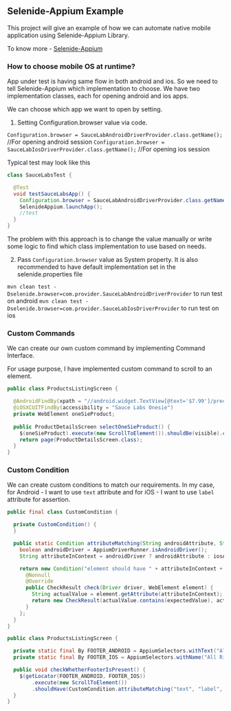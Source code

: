 ## Selenide-Appium Example

This project will give an example of how we can automate native mobile application using Selenide-Appium Library. 

To know more - [Selenide-Appium](https://github.com/selenide/selenide-appium)

### How to choose mobile OS at runtime?

App under test is having same flow in both android and ios. So we need to tell Selenide-Appium which implementation to choose. We have two implementation classes, each for opening android and ios apps.

We can choose which app we want to open by setting.

1. Setting Configuration.browser value via code.

`Configuration.browser = SauceLabAndroidDriverProvider.class.getName();` //For opening android session
`Configuration.browser = SauceLabIosDriverProvider.class.getName();` //For opening ios session

Typical test may look like this

```java
class SauceLabsTest {

  @Test
  void testSauceLabsApp() {
    Configuration.browser = SauceLabAndroidDriverProvider.class.getName();
    SelenideAppium.launchApp();
    //test
  }
}
```

The problem with this approach is to change the value manually or write some logic to find which class implementation to use based on needs.

2. Pass `Configuration.browser` value as System property. It is also recommended to have default implementation set in the selenide.properties file

`mvn clean test -Dselenide.browser=com.provider.SauceLabAndroidDriverProvider` to run test on android
`mvn clean test -Dselenide.browser=com.provider.SauceLabIosDriverProvider` to run test on ios

### Custom Commands

We can create our own custom command by implementing Command Interface.

For usage purpose, I have implemented custom command to scroll to an element.

```java
public class ProductsListingScreen {

  @AndroidFindBy(xpath = "//android.widget.TextView[@text='$7.99']/preceding-sibling::android.view.ViewGroup/android.widget.ImageView")
  @iOSXCUITFindBy(accessibility = "Sauce Labs Onesie")
  private WebElement oneSieProduct;
  
  public ProductDetailsScreen selectOneSieProduct() {
    $(oneSieProduct).execute(new ScrollToElement()).shouldBe(visible).click();
    return page(ProductDetailsScreen.class);
  }
}
```

### Custom Condition

We can create custom conditions to match our requirements.
In my case, for Android - I want to use `text` attribute and for iOS - I want to use `label` attribute for assertion.

```java
public final class CustomCondition {

  private CustomCondition() {
  }

  public static Condition attributeMatching(String androidAttribute, String iosAttribute, String expectedValue) {
    boolean androidDriver = AppiumDriverRunner.isAndroidDriver();
    String attributeInContext = androidDriver ? androidAttribute : iosAttribute;

    return new Condition("element should have " + attributeInContext + " with value " + expectedValue) {
      @Nonnull
      @Override
      public CheckResult check(Driver driver, WebElement element) {
        String actualValue = element.getAttribute(attributeInContext);
        return new CheckResult(actualValue.contains(expectedValue), actualValue);
      }
    };
  }
}
```
```java
public class ProductsListingScreen {

  private static final By FOOTER_ANDROID = AppiumSelectors.withText("All Rights Reserved");
  private static final By FOOTER_IOS = AppiumSelectors.withName("All Rights Reserved");

  public void checkWhetherFooterIsPresent() {
    $(getLocator(FOOTER_ANDROID, FOOTER_IOS))
        .execute(new ScrollToElement())
        .shouldHave(CustomCondition.attributeMatching("text", "label", "Sauce Labs"));
  }
}
```

